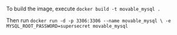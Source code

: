To build the image, execute
`docker build -t movable_mysql .`

Then run
`docker run -d -p 3306:3306 --name movable_mysql \
-e MYSQL_ROOT_PASSWORD=supersecret movable_mysql`
